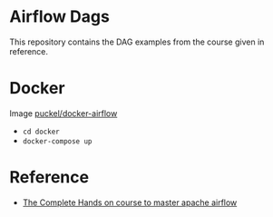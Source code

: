 # Airflow Dags

This repository contains the DAG examples from the course given in reference.

# Docker
Image [puckel/docker-airflow](https://github.com/puckel/docker-airflow/)
- `cd docker`
- `docker-compose up`


# Reference
- [The Complete Hands on course to master apache airflow](https://www.udemy.com/course/the-complete-hands-on-course-to-master-apache-airflow/)
